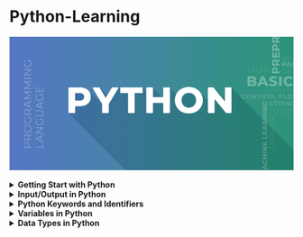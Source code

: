 # Python-Learning

![Python](images/Python4.png)

<details>
<summary><b>Getting Start with Python</b></summary>

Python is a high-level, interpreted programming language known for its simplicity and readability.Python is a popular programming language. It was created by Guido van Rossum, and released in 1991. It is used in machine learning, web development, desktop applications, and many other fields.

### <b>Getting Start with Python</b>
---

1. <code><b>Install Python:</b></code> At first, we need to download and install python. Make sure to download the latest version for our operating system.
2. <code><b>Choose a IDE:</b></code> For write our code we need to install text editor. Some popular Python IDEs include PyCharm, Visual Studio Code, and Jupyter Notebook. Visual Studio Code is better.
3. <code><b>Write First Python Program:</b></code></br>
   
    ```python
    print("Hello, Python!")
    ```
    Save this code in a file with a <code> .py </code> extension, such as <code>hello.py</code>
4. <code><b>Run Python Program:</b></code> To run Python program, open a terminal or command prompt, navigate to the directory where Python file is located, and then type python hello.py.

</details>

<details>
<summary><b>Input/Output in Python</b></summary>

### <b>Input in Python:</b>
---
<code>input(): </code>This function first takes the input from the user and converts it into a string. The type of the returned object always will be <class ‘str’>.

<b>Input Syntax:</b>

```python
name = input("Enter your name: ")

//integer or other
numer = int(input("Enter a number: "))
```

<b>For Multiple input:</b>

```python
# For multiple input
x, y = input("Enter two values: ").split()
print("Number of boys: ", x)
print("Number of girls: ", y)
```

### <b>Output in Python:</b>
---
Python print() function prints the message to the screen or any other standard output device.

```python
# Displaying text output
print("Hello, World!")
```

<b>Formatting Output:</b>

```python
# Using % operator for string formatting
name = "Alice"
age = 25

print("Hello, my name is", name, "and I am", age, "years old.")

# Using f-strings (Python 3.6+)
print(f"Name: {name}, Age: {age}")
```

<b>Print Concatenated Strings</b>

```python
print('Python is a Wonderful ' + 'Programming Language.')
```

</details>

<details>
<summary><b>Python Keywords and Identifiers</b></summary>

### <b>Python Keywords:</b>
---
Python, keywords are reserved words that have special meanings and purposes. These keywords cannot be used as identifiers (such as variable names or function names) in Python programs. Here's a list of all the keywords in Python:

| False | None | True | and | as |
|---|---|---|---|---|
| assert | async | await | break | class |
| continue | def | del | elif | else |
| except | finally | for | from | global |
| if | import | in | is | lambda |
| nonlocal | not | or | pass | raise |
| return | try | while | with | yield |

<b>Print Keywords by coding:</b>

```python
import keyword

keywords = keyword.kwlist

# Print the list of keywords
print("List of Python Keywords:")
for kw in keywords:
    print(kw)
```

### <b>Python Identifiers:</b>
---
In Python, an identifier is a name given to entities like variables, functions, classes, etc. It is used to identify and refer to these entities in the code. Here are the rules for naming identifiers in Python:

+ An identifier can only contain alphanumeric characters (a-z, A-Z, 0-9) and underscores (_). It cannot start with a digit.
+ Python is case-sensitive, so myVar and myvar are different identifiers.
+ Identifiers cannot be a reserved keyword. These keywords have special meanings in Python and cannot be used as identifiers.
+ There is no limit on the length of an identifier, but it's recommended to keep it concise and meaningful.

<b>Valid Identifiers</b>

```python
my_variable
myVar
my_function
MyClass
MY_CONSTANT
```

<b>Invalid Identifiers:</b>

```python
2variable -->(starts with a digit)
my-variable -->(contains a hyphen)
if -->(reserved keyword)
my variable -->(contains a space)
```

</details>

<details>
<summary><b>Variables in Python</b></summary>
In Python, a variable is a named storage location used to store data values. Variables are created when you assign a value to them using the assignment operator =. 

+ <code><b>Variable Assignment:</b></code> In Python, variables do not need to be declared with any particular type, and can even change type after they have been set.

    ```python
    x = 10          # Assigning an integer value
    name = "Alice"  # Assigning a string value
    is_valid = True # Assigning a boolean value
    ```
+ <code><b>Variable Reassignment:</b></code> We can change the value of a variable by assigning a new value to it.
  
  ```python
    x = 4       # x is of type int
    x = "Sally" # x is now of type str
  ```

+ <code><b>Variable Type Casting:</b></code> If we want to specify the data type of a variable, this can be done with casting.
  
  ```python
    x = str(3)    # x will be '3'
    y = int(3)    # y will be 3
    z = float(3)  # z will be 3.0
  ```

+ <code><b>Getting Type of Variable:</b></code> We can get the data type of a variable with the <code>type()</code> function.

    ```python
    x = 5
    y = "John"
    print(type(x))
    print(type(y))
    ```

+ <code><b>Multiple Assignment:</b></code> We can assign values to multiple variables in a single line using multiple assignment.
  
  ```python
    x, y, z = 10, 20, 30
  ```

  ```python
    x = y = z = "Orange"
    print(x)
    print(y)
    print(z)
  ```

+ <code><b>Global Variable:</b></code> Variables that are created outside of a function (as in all of the examples above) are known as global variables.
  
  ```python
    x = "awesome"

    def myfunc():
    print("Python is " + x)

    myfunc()
  ```

  ```python
    x = "awesome"

    def myfunc():
    x = "fantastic"
    print("Python is " + x)

    myfunc()

    print("Python is " + x)
  ```

</details>

<details>
<summary><b>Data Types in Python</b></summary>
Data types are the classification or categorization of data items. It represents the kind of value that tells what operations can be performed on a particular data.

![DataType](images/Python-data-structure.jpg)

| Example                              | Data Type  |
|--------------------------------------|------------|
| x = "Hello World"                   | str        |
| x = 20                               | int        |
| x = 20.5                             | float      |
| x = 1j                               | complex    |
| x = ["apple", "banana", "cherry"]    | list       |
| x = ("apple", "banana", "cherry")    | tuple      |
| x = range(6)                         | range      |
| x = {"name" : "John", "age" : 36}    | dict       |
| x = {"apple", "banana", "cherry"}    | set        |
| x = frozenset({"apple", "banana", "cherry"}) | frozenset |
| x = True                             | bool       |
| x = b"Hello"                        | bytes      |
| x = bytearray(5)                     | bytearray |
| x = memoryview(bytes(5))             | memoryview |
| x = None                             | NoneType   |

### <b>String in Python:</b>
---
A String is a data structure in Python that represents a sequence of characters. It is an immutable data type, meaning that once we have created a string, we cannot change it. Strings in Python are created by enclosing the characters within either single quotes (') or double quotes (").

+ <code><b>Creating String:</b></code>

  ```python
  # create a string using double quotes
  str1 = "This string into double quotes"

  # create a string using single quotes
  str2 = 'This string into single quotes'

  #Print String
  print(str1)
  print(str2)
  ```

+ <code><b>Indexing & Slicing:</b></code> We can access individual characters in a string using indexing. Python uses zero-based indexing, meaning the first character is at index 0, the second at index 1,  -1 refers to the last character, -2 refers to the second last character, and so on.

  ![string](images/strings.jpg)

  ```python
  str1 = "PythonProgramming"
  print("Initial String: ") 
  print(str1) 

  # Printing First character 
  print("\nFirst character of String is: ") 
  print(str1[0]) 

  # Printing Last character 
  print("\nLast character of String is: ") 
  print(str1[-1]) 

  # Printing Specific Range
  print("\nSpecific Range of String is: ") 
  print(str1[6:]) 

  # Printing characters between 
  print("\nSlicing characters between 3rd and 2nd last character: ") 
  print(str1[3:-2])
  ```

+ <code><b>Concatenation:</b></code> Strings can be concatenated using the + operator.
  
  ```python
  str1 = "Hello"
  str2 = "World"
  result = str1 + " " + str2
  print(result)
  ```

+ <code><b>Reversing a Python String</b></code> By accessing characters from a string, we can also reverse strings in Python. We can Reverse a string by using String slicing method.
  
  ```python
  #Program to reverse a string 
  string = "PythonProgramming"
  print(string[::-1])
  ```

### <b>String Methods:</b>
---

Python provides many built-in methods to manipulate strings, such as <b>upper(), lower(), strip(), replace(), split(), join()</b>, and many more.

+ <code>capitalize():</code> Converts the first character of the string to uppercase

  ```python
  my_string = "Hello, World!"
  print(my_string.capitalize())  # Output: "Hello, world!"
  ```
+ <code>upper():</code> Converts all characters of the string to uppercase

  ```python
  my_string = "Hello, World!"
  print(my_string.upper())  # Output: "HELLO, WORLD!"
  ```

+ <code>lower():</code> Converts all characters of the string to lowercase

  ```python
  my_string = "Hello, World!"
  print(my_string.lower())  # Output: "hello, world!"
  ```

+ <code>strip():</code> Removes leading and trailing whitespace from the string

  ```python
  my_string_with_spaces = "   Hello, World!   "
  print(my_string_with_spaces.strip())  # Output: "Hello, World!"
  ```
  
+ <code>replace():</code> Replaces a specified substring with another substring

  ```python
    my_string = "Hello, World!"
    print(my_string.replace("Hello", "Hi"))  # Output: "Hi, World!"
  ```

+ <code>split():</code> Splits the string into a list of substrings based on a delimiter

  ```python
  my_string = "Hello, World!"
  print(my_string.split(", "))  # Output: ['Hello', 'World!']
  ```

+ <code>find():</code> Searches the string for a specified value and returns the position of where it was found

  ```python
  my_string = "Hello, World!"
  print(my_string.find("World"))  # Output: 7
  ```

+ <code>count():</code> Returns the number of occurrences of a specified value in the string

  ```python
  my_string = "Hello, World!"
  print(my_string.count("l"))  # Output: 3
  ```

+ <code>isalpha():</code> Returns True if all characters in the string are alphabet letters (a-z).Don't used any whitespace.

  ```python
  my_string = "Hello, World!"
  print(my_string.isalpha())  # Output: False
  
  my_string = "HelloWorld"
  print(my_string.isalpha())  # Output: True
  ```

+ <code>isnumeric():</code> Returns True if all characters in the string are numeric

  ```python
  numeric_string = "12345"
  print(numeric_string.isnumeric())  # Output: True
  ```

+ <code>startswith():</code> Returns True if the string starts with the specified value

  ```python
  my_string = "Hello, World!"
  print(my_string.startswith("Hello"))  # Output: True
  ```

+ <code>endswith():</code> Returns True if the string ends with the specified value

  ```python
  my_string = "Hello, World!"
  print(my_string.endswith("World!"))  # Output: True
  ```

+ <code>join():</code> Joins the elements of an iterable (such as a list) into a string, using the string as a separator

  ```python
  my_list = ["Hello", "World", "Python"]
  print("-".join(my_list))  # Output: "Hello-World-Python"
  ```

+ <code>format():</code> Formats the string

  ```python
  name = "Alice"
  age = 30
  print("My name is {} and I am {} years old.".format(name, age))  # Output: "My name is Alice and I am 30 years old."
  ```

+ <code>encode():</code> Encodes the string using the specified encoding

  ```python
  my_string = "Hello, World!"
  encoded_string = my_string.encode("utf-8")
  print(encoded_string)  # Output: b'Hello, World!'
  ```

+ <code>isdigit():</code> Returns True if all characters in the string are digits

  ```python
  numeric_string = "12345"
  print(numeric_string.isdigit())  # Output: True
  ```

</details>
